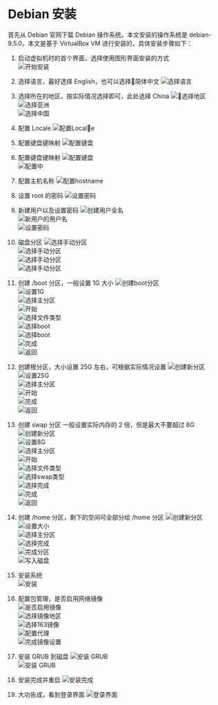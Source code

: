 # Debian 安装

首先从 Debian 官网下载 Debian 操作系统。本文安装的操作系统是 debian-9.5.0，本文是基于 VirtualBox VM 进行安装的，具体安装步骤如下：

1. 启动虚拟机时的首个界面，选择使用图形界面安装的方式  
![开始安装](./images/debian-install/1.png)  

2. 选择语言，最好选择 English，也可以选择简体中文
![选择语言](./images/debian-install/2.png)  

3. 选择所在的地区，按实际情况选择即可，此处选择 China
![选择地区](./images/debian-install/3.png)  
![选择亚洲](./images/debian-install/4.png)  
![选择中国](./images/debian-install/5.png)  

4. 配置 Locale 
![配置Locale](./images/debian-install/6.png)  

5. 配置键盘键映射
![配置键盘](./images/debian-install/6.png)  

6. 配置键盘键映射
![配置键盘](./images/debian-install/7.png)  
![配置中](./images/debian-install/8.png)  

7. 配置主机名称
![配置hostname](./images/debian-install/9.png)  

8. 设置 root 的密码
![设置密码](./images/debian-install/11.png)  

9. 新建用户以及设置密码
![创建用户全名](./images/debian-install/12.png)  
![新用户的用户名](./images/debian-install/13.png)  
![设置密码](./images/debian-install/14.png)  

10. 磁盘分区
![选择手动分区](./images/debian-install/15.png)  
![选择手动分区](./images/debian-install/16.png)  
![选择手动分区](./images/debian-install/17.png)  
![选择手动分区](./images/debian-install/18.png)  

11. 创建 /boot 分区，一般设置 1G 大小
![创建boot分区](./images/debian-install/19.png)  
![设置1G](./images/debian-install/20.png)  
![选择主分区](./images/debian-install/21.png)  
![开始](./images/debian-install/22.png)  
![选择文件类型](./images/debian-install/23.png)  
![选择boot](./images/debian-install/24.png)  
![选择boot](./images/debian-install/25.png)  
![完成](./images/debian-install/26.png)  
![返回](./images/debian-install/27.png)  

12. 创建根分区，大小设置 25G 左右，可根据实际情况设置
![创建新分区](./images/debian-install/28.png)  
![设置25G](./images/debian-install/29.png)  
![选择主分区](./images/debian-install/30.png)  
![开始](./images/debian-install/31.png)  
![完成](./images/debian-install/32.png)  
![返回](./images/debian-install/33.png)  

13. 创建 swap 分区 一般设置实际内存的 2 倍，但是最大不要超过 8G 
![创建新分区](./images/debian-install/34.png)  
![设置8G](./images/debian-install/35.png)  
![选择主分区](./images/debian-install/36.png)  
![开始](./images/debian-install/37.png)  
![选择文件类型](./images/debian-install/38.png)  
![选择swap类型](./images/debian-install/39.png)  
![选择完成](./images/debian-install/40.png)  
![完成](./images/debian-install/41.png)  
![返回](./images/debian-install/42.png)  

14. 创建 /home 分区，剩下的空间可全部分给 /home 分区
![创建新分区](./images/debian-install/43.png)  
![设置大小](./images/debian-install/44.png)  
![选择主分区](./images/debian-install/45.png)  
![选择完成](./images/debian-install/46.png)  
![完成分区](./images/debian-install/47.png)  
![写入磁盘](./images/debian-install/48.png)  

15. 安装系统  
![安装](./images/debian-install/49.png)  

16. 配置包管理，是否启用网络镜像  
![是否启用镜像](./images/debian-install/50.png)  
![选择镜像地区](./images/debian-install/51.png)  
![选择163镜像](./images/debian-install/52.png)  
![配置代理](./images/debian-install/53.png)  
![完成镜像设置](./images/debian-install/54.png)  

17. 安装 GRUB 到磁盘
![安装 GRUB](./images/debian-install/55.png)  
![安装 GRUB](./images/debian-install/56.png)  

18. 安装完成并重启
![安装完成](./images/debian-install/57.png)  

19. 大功告成，看到登录界面
![登录界面](./images/debian-install/58.png)  
